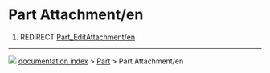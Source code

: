 # Part Attachment/en
1.  REDIRECT [Part_EditAttachment/en](Part_EditAttachment/en.md)



---
![](images/Button_right.svg) [documentation index](../README.md) > [Part](Part_Workbench.md) > Part Attachment/en
